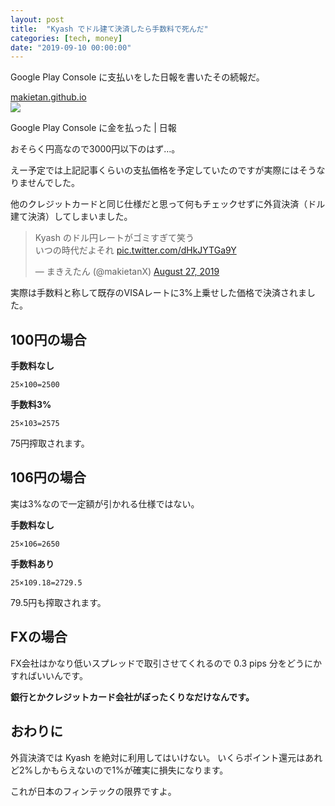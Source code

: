 ```yaml
---
layout: post
title:  "Kyash でドル建て決済したら手数料で死んだ"
categories: [tech, money]
date: "2019-09-10 00:00:00"
---
```


Google Play Console に支払いをした日報を書いたその続報だ。


<div class="card">
  <a href="https://makietan.github.io/fx/tech/2019/08/29/report.html"></a>
  <div class="card__header">
    <a href="https://makietan.github.io/fx/tech/2019/08/29/report.html">makietan.github.io</a>
  </div>
  <div class="card__image">
    <img src="https://makietan.github.io/assets/images/icon_144.png">
  </div>
  <div class="card__title">
    <p>Google Play Console に金を払った | 日報</p>
  </div>
  <div class="card__description">
    <p>おそらく円高なので3000円以下のはず…。</p>
  </div>
</div>


えー予定では上記記事くらいの支払価格を予定していたのですが実際にはそうなりませんでした。

他のクレジットカードと同じ仕様だと思って何もチェックせずに外貨決済（ドル建て決済）してしまいました。

<blockquote class="twitter-tweet tw-align-center"><p lang="ja" dir="ltr">Kyash のドル円レートがゴミすぎて笑う<br>いつの時代だよそれ <a href="https://t.co/dHkJYTGa9Y">pic.twitter.com/dHkJYTGa9Y</a></p>&mdash; まきえたん (@makietanX) <a href="https://twitter.com/makietanX/status/1166181323448307712?ref_src=twsrc%5Etfw">August 27, 2019</a></blockquote> <script async src="https://platform.twitter.com/widgets.js" charset="utf-8"></script>

実際は手数料と称して既存のVISAレートに3%上乗せした価格で決済されました。

## 100円の場合

**手数料なし**

```
25×100=2500
```

**手数料3%**

```
25×103=2575
```

75円搾取されます。

## 106円の場合

実は3%なので一定額が引かれる仕様ではない。

**手数料なし**

```
25×106=2650
```

**手数料あり**

```
25×109.18=2729.5
```

79.5円も搾取されます。

## FXの場合

FX会社はかなり低いスプレッドで取引させてくれるので 0.3 pips 分をどうにかすればいいんです。

**銀行とかクレジットカード会社がぼったくりなだけなんです。**

## おわりに

外貨決済では Kyash を絶対に利用してはいけない。
いくらポイント還元はあれど2%しかもらえないので1%が確実に損失になります。

これが日本のフィンテックの限界ですよ。
